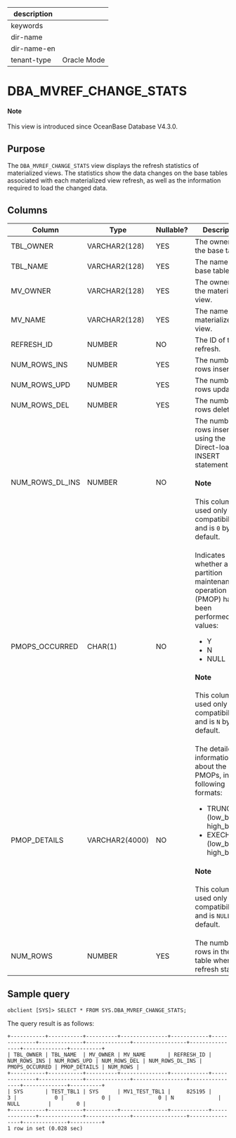 | description ||
|---|---|
| keywords ||
| dir-name ||
| dir-name-en ||
| tenant-type | Oracle Mode |

# DBA_MVREF_CHANGE_STATS

<main id="notice" type='explain'>
<h4>Note</h4>
<p>This view is introduced since OceanBase Database V4.3.0. </p>
</main>

## Purpose

The `DBA_MVREF_CHANGE_STATS` view displays the refresh statistics of materialized views. The statistics show the data changes on the base tables associated with each materialized view refresh, as well as the information required to load the changed data.

## Columns

| **Column** | **Type** | **Nullable?** | **Description** |
| --- | --- | --- | --- |
| TBL_OWNER | VARCHAR2(128) | YES | The owner of the base table. |
| TBL_NAME | VARCHAR2(128) | YES | The name of the base table. |
| MV_OWNER | VARCHAR2(128) | YES | The owner of the materialized view. |
| MV_NAME | VARCHAR2(128) | YES | The name of the materialized view. |
| REFRESH_ID | NUMBER | NO | The ID of the refresh. |
| NUM_ROWS_INS | NUMBER | YES | The number of rows inserted. |
| NUM_ROWS_UPD | NUMBER | YES | The number of rows updated. |
| NUM_ROWS_DEL | NUMBER | YES | The number of rows deleted. |
| NUM_ROWS_DL_INS | NUMBER | NO | The number of rows inserted by using the Direct-load INSERT statement.<main id="notice" type='explain'> <h4>Note</h4><p>This column is used only for compatibility and is `0` by default. </p></main> |
| PMOPS_OCCURRED | CHAR(1) | NO | Indicates whether a partition maintenance operation (PMOP) has been performed. Valid values:<ul><li>Y  </li><li>N </li><li>NULL </li></ul><main id="notice" type='explain'> <h4>Note</h4><p>This column is used only for compatibility and is `N` by default. </p></main> |
| PMOP_DETAILS | VARCHAR2(4000) | NO | The detailed information about the PMOPs, in the following formats:<ul><li>TRUNCATE (low_bound, high_bound)  </li><li>EXECHANGE (low_bound, high_bound) </li></ul><main id="notice" type='explain'> <h4>Note</h4><p>This column is used only for compatibility and is `NULL` by default. </p></main> |
| NUM_ROWS | NUMBER | YES | The number of rows in the base table when the refresh starts. |

## Sample query

```shell
obclient [SYS]> SELECT * FROM SYS.DBA_MVREF_CHANGE_STATS;
```

The query result is as follows:

```shell
+-----------+-----------+----------+---------------+------------+--------------+--------------+--------------+-----------------+----------------+--------------+----------+
| TBL_OWNER | TBL_NAME  | MV_OWNER | MV_NAME       | REFRESH_ID | NUM_ROWS_INS | NUM_ROWS_UPD | NUM_ROWS_DEL | NUM_ROWS_DL_INS | PMOPS_OCCURRED | PMOP_DETAILS | NUM_ROWS |
+-----------+-----------+----------+---------------+------------+--------------+--------------+--------------+-----------------+----------------+--------------+----------+
| SYS       | TEST_TBL1 | SYS      | MV1_TEST_TBL1 |     825195 |            3 |            0 |            0 |               0 | N              | NULL         |        0 |
+-----------+-----------+----------+---------------+------------+--------------+--------------+--------------+-----------------+----------------+--------------+----------+
1 row in set (0.028 sec)
```
